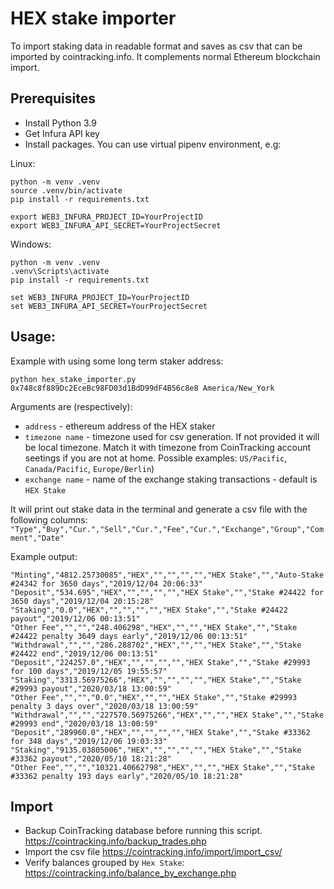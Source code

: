 # HEX stake importer
To import staking data in readable format and saves as csv that can be imported by cointracking.info. It complements normal Ethereum blockchain import.


## Prerequisites

- Install Python 3.9
- Get Infura API key
- Install packages. You can use virtual pipenv environment, e.g:

Linux:
```
python -m venv .venv 
source .venv/bin/activate
pip install -r requirements.txt

export WEB3_INFURA_PROJECT_ID=YourProjectID
export WEB3_INFURA_API_SECRET=YourProjectSecret
```
Windows:
```
python -m venv .venv 
.venv\Scripts\activate
pip install -r requirements.txt

set WEB3_INFURA_PROJECT_ID=YourProjectID
set WEB3_INFURA_API_SECRET=YourProjectSecret
```

## Usage:
Example with using some long term staker address:
```
python hex_stake_importer.py 0x748c8f889Dc2EceBc98FD03d1BdD99dF4B56c8e8 America/New_York
```
Arguments are (respectively):
- `address` - ethereum address of the HEX staker
- `timezone name` - timezone used for csv generation. If not provided it will be local timezone. Match it with timezone from CoinTracking account seetings if you are not at home. Possible examples: `US/Pacific`, `Canada/Pacific`, `Europe/Berlin`)
- `exchange name` - name of the exchange staking transactions - default is `HEX Stake`

It will print out stake data in the terminal and generate a csv file with the following columns:
```"Type","Buy","Cur.","Sell","Cur.","Fee","Cur.","Exchange","Group","Comment","Date"```

Example output:
```
"Minting","4812.25730085","HEX","","","","","HEX Stake","","Auto-Stake #24342 for 3650 days","2019/12/04 20:06:33"
"Deposit","534.695","HEX","","","","","HEX Stake","","Stake #24422 for 3650 days","2019/12/04 20:15:28"
"Staking","0.0","HEX","","","","","HEX Stake","","Stake #24422 payout","2019/12/06 00:13:51"
"Other Fee","","","248.406298","HEX","","","HEX Stake","","Stake #24422 penalty 3649 days early","2019/12/06 00:13:51"
"Withdrawal","","","286.288702","HEX","","","HEX Stake","","Stake #24422 end","2019/12/06 00:13:51"
"Deposit","224257.0","HEX","","","","","HEX Stake","","Stake #29993 for 100 days","2019/12/05 19:55:57"
"Staking","3313.56975266","HEX","","","","","HEX Stake","","Stake #29993 payout","2020/03/18 13:00:59"
"Other Fee","","","0.0","HEX","","","HEX Stake","","Stake #29993 penalty 3 days over","2020/03/18 13:00:59"
"Withdrawal","","","227570.56975266","HEX","","","HEX Stake","","Stake #29993 end","2020/03/18 13:00:59"
"Deposit","289960.0","HEX","","","","","HEX Stake","","Stake #33362 for 348 days","2019/12/06 19:03:33"
"Staking","9135.03805006","HEX","","","","","HEX Stake","","Stake #33362 payout","2020/05/10 18:21:28"
"Other Fee","","","10321.40662798","HEX","","","HEX Stake","","Stake #33362 penalty 193 days early","2020/05/10 18:21:28"
```

## Import
- Backup CoinTracking database before running this script. https://cointracking.info/backup_trades.php
- Import the csv file https://cointracking.info/import/import_csv/
- Verify balances grouped by `Hex Stake`: https://cointracking.info/balance_by_exchange.php